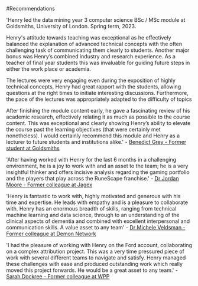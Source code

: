 #Recommendations

'Henry led the data mining year 3 computer science BSc / MSc module at Goldsmiths, University of London. Spring term, 2023. 

Henry's attitude towards teaching was exceptional as he effectively balanced the explanation of advanced technical concepts with the often challenging task of communicating them clearly to students. Another major bonus was Henry’s combined industry and research experience. As a teacher of final year students this was invaluable for guiding future steps in either the work place or academia. 

The lectures were very engaging even during the exposition of highly technical concepts, Henry had great rapport with the students, allowing questions at the right times to initiate interesting discussions. Furthermore, the pace of the lectures was appropriately adapted to the difficulty of topics

After finishing the module content early, he gave a fascinating review of his academic research, effectively relating it as much as possible to the course content. This was exceptional and clearly showing Henry’s ability to elevate the course past the learning objectives (that were certainly met nonetheless). I would certainly recommend this module and Henry as a lecturer to future students and institutions alike.' - [Benedict Grey - Former student at Goldsmiths](https://www.linkedin.com/in/benedict-grey-b9850a231/)

'After having worked with Henry for the last 6 months in a challenging environment, he is a joy to work with and an asset to the team; he is a very insightful thinker and offers incisive analysis regarding the gaming portfolio and the players that play across the RuneScape franchise.' - [Dr Jordan Moore - Former colleague at Jagex](https://www.linkedin.com/in/jordan-moore-ph-d-68b80470/)

'Henry is fantastic to work with, highly motivated and generous with his time and expertise. He leads with empathy and is a pleasure to collaborate with. Henry has an enormous breadth of skills, ranging from technical machine learning and data science, through to an understanding of the clinical aspects of dementia and combined with excellent interpersonal and communication skills. A value asset to any team' - [Dr Michele Veldsman - Former colleague at Demon Network](https://www.linkedin.com/in/micheleveldsman/)

'I had the pleasure of working with Henry on the Ford account, collaborating on a complex attribution project. This was a very time pressured piece of work with several different teams to navigate and satisfy. Henry managed these challenges with ease and produced outstanding work which really moved this project forwards. He would be a great asset to any team.' - [Sarah Dockree - Former colleague at WPP](https://www.linkedin.com/in/sarah-dockree-29a1a379/)

